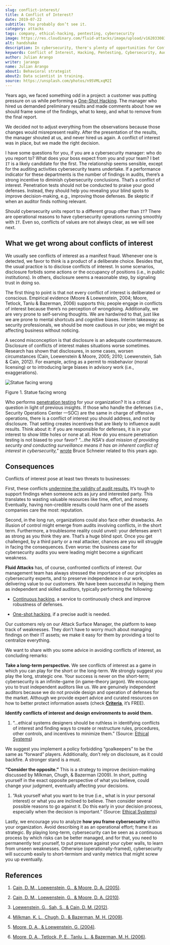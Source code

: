```yaml
---
slug: conflict-interest/
title: A Conflict of Interest?
date: 2019-07-22
subtitle: You probably don’t see it.
category: attacks
tags: company, ethical-hacking, pentesting, cybersecurity
image: https://res.cloudinary.com/fluid-attacks/image/upload/v1620330835/blog/conflict-interest/cover_wn6toq.webp
alt: handshake
description: In cybersecurity, there's plenty of opportunities for Conflicts of Interest to emerge. Here we discuss understanding, consequences, and ways to deal with them.
keywords: Conflict of Interest, Hacking, Pentesting, Cybersecurity, Auditing, Business, Ethical Hacking
author: Julian Arango
writer: jarango
name: Julian Arango
about1: Behavioral strategist
about2: Data scientist in training.
source: https://unsplash.com/photos/n95VMLxqM2I
---
```


Years ago, we faced something odd in a project: a customer was putting
pressure on us while performing a [One-Shot
Hacking](../../services/one-shot-hacking/). The manager who hired us
demanded preliminary results and made comments about how we should frame
some of the findings, what to keep, and what to remove from the final
report.

We decided not to adjust everything from the observations because those
changes would misrepresent reality. After the presentation of the
results, the manager shouted at us, and never hired us again. A conflict
of interest was in place, but we made the right decision.

I have some questions for you, if you are a cybersecurity manager: who
do you report to? What does your boss expect from you and your team? I
bet `IT` is a likely candidate for the first. The relationship seems
sensible, except for the auditing activities cybersecurity teams
undertake. If a performance indicator for these departments is the
number of findings in audits, there’s a strong incentive to diminish
cybersecurity conclusions. That’s a conflict of interest. Penetration
tests should not be conducted to praise your good defenses. Instead,
they should help you revealing your blind spots to improve
decision-making, e.g., improving those defenses. Be skeptic if when an
auditor finds nothing relevant.

Should cybersecurity units report to a different group other than `IT`?
There are operational reasons to have cybersecurity operations running
smoothly with `IT`. Even so, conflicts of values are not always clear,
as we will see next.

## What we get wrong about conflicts of interest

We usually see conflicts of interest as a manifest fraud. Whenever one
is detected, we favor to think is a product of a deliberate choice.
Besides that, the usual practice is to disclose conflicts of interest.
In some scenarios, disclosure forbids some actions or the occupancy of
positions (i.e., in public institutions). In others, disclosure seems a
reasonable step, by signaling trust in doing so.

The first thing to point is that not every conflict of interest is
deliberated or conscious. Empirical evidence (Moore & Loewenstein, 2004;
Moore, Tetlock, Tanlu & Bazerman, 2006) supports this; people engage in
conflicts of interest because there’s no perception of wrongdoing.
Additionally, we are very prone to self-serving thoughts. We are
hardwired to that, just like we are prone to mental shortcuts and
cognitive biases. Interim takeaway: as security professionals, we should
be more cautious in our jobs; we might be affecting business without
noticing.

A second misconception is that disclosure is an adequate countermeasure.
Disclosure of conflicts of interest makes situations worse sometimes.
Research has shown that disclosures, in some cases, worsen circumstances
(Cain, Loewenstein & Moore, 2005; 2010; Loewenstein, Sah & Cain, 2012).
For example, acting as a permit to misbehavior (moral licensing) or to
introducing large biases in advisory work (i.e., exaggerations).

<div class="imgblock">

![Statue facing wrong](https://res.cloudinary.com/fluid-attacks/image/upload/c_scale,w_600/v1620330834/blog/conflict-interest/statue_uq24fn.webp)

<div class="title">

Figure 1. Statue facing wrong

</div>

</div>

Who performs [penetration testing](../../solutions/penetration-testing/)
for your organization?
It is a critical question
in light of previous insights.
If those who handle the defenses
(i.e., Security Operations Center —SOC)
are the same in charge of offensive operations,
there is a conflict of interest you should address,
and not by disclosure.
That setting creates incentives
that are likely to influence audit results.
Think about it:
if you are responsible for defenses,
it is in your interest to show little holes
or none at all.
How do you ensure penetration testing is not biased
to your favor?
*"…​the NSA's dual mission of providing security
and conducting surveillance
means it has an inherent conflict of interest in cybersecurity,"*
[wrote](https://www.schneier.com/essays/archives/2009/03/who_should_be_in_cha.html)
Bruce Schneier related to this years ago.

## Consequences

Conflicts of interest pose at least two threats to businesses:

First, these conflicts [undermine the validity of audit
results.](https://www.isaca.org/resources/isaca-journal/issues/2017/volume-2/the-validity-of-penetration-tests)
It’s tough to support findings when someone acts as jury and interested
party. This translates to wasting valuable resources like time, effort,
and money. Eventually, having non-credible results could harm one of the
assets companies care the most: reputation.

Second, in the long run, organizations could also face other drawbacks.
An illusion of control might emerge from audits involving conflicts, in
the short term. Furthermore, a troublesome reality could unveil: your
defenses aren’t as strong as you think they are. That’s a huge blind
spot. Once you get challenged, by a third party or a real attacker,
chances are you will struggle in facing the consequences. Even worse:
the business case for cybersecurity audits you were leading might become
a significant weakness.

**Fluid Attacks** has, of course, confronted conflicts of interest. Our
management team has always stressed the importance of our principles as
cybersecurity experts, and to preserve independence in our work,
delivering value to our customers. We have been successful in helping
them as independent and skilled auditors, typically performing the
following:

- [Continuous hacking](../../services/continuous-hacking/), a service
  to continuously check and improve robustness of defenses.

- [One-shot hacking](../../services/one-shot-hacking/), if a precise
  audit is needed.

Our customers rely on our Attack Surface Manager, the platform to keep
track of weaknesses. They don’t have to worry much about managing
findings on their IT assets; we make it easy for them by providing a
tool to centralize everything.

We want to share with you some advice in avoiding conflicts of interest,
as concluding remarks:

**Take a long-term perspective.** We see conflicts of interest as a game
in which you can play for the short or the long-term. We strongly
suggest you play the long, strategic one. Your success is never on the
short-term; cybersecurity is an infinite-game (in game-theory jargon).
We encourage you to trust independent auditors like us. We are genuinely
independent auditors because we do not provide design and operation of
defenses for the market. Although we provide expert advice and curated
resources on how to better protect information assets (check
[**Criteria**](https://docs.fluidattacks.com/criteria/), it’s FREE).

<div class="blog-questions">

**Identify conflicts of interest and design environments to avoid
them.**

1. “…​ethical systems designers should be ruthless in identifying
    conflicts of interest and finding ways to create or restructure
    rules, procedures, other controls, and incentives to minimize them.”
    (Source: [Ethical
    Systems](https://www.ethicalsystems.org/content/contextual-influences))

We suggest you implement a policy forbidding “goalkeepers” to be the
same as “forward” players. Additionally, don’t rely on disclosure, as it
could backfire. A stronger stand is a must.

**“Consider the opposite.”** This is a strategy to improve
decision-making discussed by Milkman, Chugh, & Bazerman (2009). In
short, putting yourself in the exact opposite perspective of what you
believe, could change your judgment, eventually affecting your
decisions.

1. “Ask yourself what you want to be true (i.e., what is in your
    personal interest) or what you are inclined to believe. Then
    consider several possible reasons to go against it. Do this early in
    your decision process, especially when the decision is important.”
    (Source: [Ethical
    Systems](https://www.ethicalsystems.org/content/contextual-influences))

</div>

Lastly, we encourage you to analyze **how you frame cybersecurity**
within your organization. Avoid describing it as an operational effort;
frame it as strategic. By playing long-term, cybersecurity can be seen
as a continuous process by which risks can be better managed, and for
that, you need to permanently test yourself, to put pressure against
your cyber walls, to learn from unseen weaknesses. Otherwise
(operationally-framed), cybersecurity will succumb easily to
short-termism and vanity metrics that might screw you up eventually.

## References

1. [Cain, D. M., Loewenstein, G., & Moore, D. A.
    (2005)](https://www.andrew.cmu.edu/user/gl20/GeorgeLoewenstein/Papers_files/pdf/dirtclean.pdf).

2. [Cain, D. M., Loewenstein, G., & Moore, D. A.
    (2010)](https://www.cmu.edu/dietrich/sds/docs/loewenstein/WhenSunLightFails.pdf).

3. [Loewenstein, G., Sah, S., & Cain, D. M.
    (2012)](https://www.cmu.edu/dietrich/sds/docs/loewenstein/UnintendedConsq.pdf).

4. [Milkman, K. L., Chugh, D., & Bazerman, M. H.
    (2009)](https://static1.squarespace.com/static/5353b838e4b0e68461b517cf/t/538504d1e4b01dc8cdbaead5/1401226449434/how-can-decision-making-be-improved.pdf).

5. [Moore, D. A., & Loewenstein, G.
    (2004)](https://www.andrew.cmu.edu/user/gl20/GeorgeLoewenstein/Papers_files/pdf/Self-IntAutoPsychConflictInt.pdf).

6. [Moore, D. A., Tetlock, P. E., Tanlu, L., & Bazerman, M. H.
    (2006)](http://faculty.haas.berkeley.edu/tetlock/pdfsnewones/2006%20auditorsmooreetalpiece.pdf).
